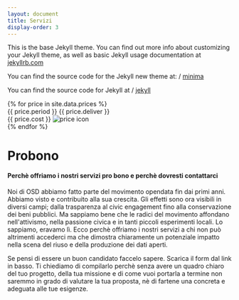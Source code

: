 ```yaml
---
layout: document
title: Servizi
display-order: 3
---
```


This is the base Jekyll theme. You can find out more info about customizing your Jekyll theme, as well as basic Jekyll usage documentation at [jekyllrb.com](http://jekyllrb.com/)

You can find the source code for the Jekyll new theme at:
 /
[minima](https://github.com/jekyll/minima)

You can find the source code for Jekyll at
 /
[jekyll](https://github.com/jekyll/jekyll)

<div class="page-price-cards">
  <div class="card-container-page">
    {% for price in site.data.prices %}
    <div class="card">
      <div class="card-title">
        <span class="card-period">{{ price.period }}</span>
        <span class="card-deliver">{{ price.deliver }}</span>
      </div>
      <div class="card-prezzo">
        <span class="card-period">{{ price.cost }}</span>
        <img src="/assets/img/icons/{{ price.icon }}" alt="price icon" />
      </div>
    </div>
    {% endfor %}
  </div>
</div>


<h1 id="probono">Probono</h1>
<h4>Perchè offriamo i nostri servizi pro bono e perchè dovresti contattarci</h4>

Noi di OSD abbiamo fatto parte del movimento opendata fin dai primi anni. Abbiamo visto e contribuito alla sua crescita. Gli effetti sono ora visibili in diversi campi; dalla trasparenza al civic engagement fino alla conservazione dei beni pubblici. Ma sappiamo bene che le radici del movimento affondano nell'attivismo, nella passione civica e in tanti piccoli esperimenti locali. Lo sappiamo, eravamo lì. Ecco perchè offriamo i nostri servizi a chi non può altrimenti accederci ma che dimostra chiaramente un potenziale impatto nella scena del riuso e della produzione dei dati aperti.

Se pensi di essere un buon candidato faccelo sapere. Scarica il form dal link in basso. Ti chiediamo di compilarlo perchè senza avere un quadro chiaro del tuo progetto, della tua missione e di come vuoi portarla a termine non saremmo in grado di valutare la tua proposta, nè di fartene una concreta e adeguata alle tue esigenze.
